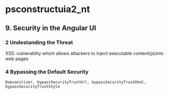 # psconstructuia2_nt

## 9. Security in the Angular UI
### 2 Undestanding the Threat
XSS: vulnerablity which allows attackers to inject executable content(js)into web pages


### 4 Bypassing the Default Security
```
Domsanitizer, bypassSecurityTrustUrl, bypassSecurityTrustHtml, bypassSecurityTrustStyle
```
